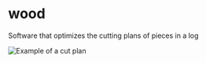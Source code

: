 # wood
Software that optimizes the cutting plans of pieces in a log

![Example of a cut plan](https://user-images.githubusercontent.com/94360234/154505498-b2ae380b-ce32-4c66-8341-99f114df4545.png)

